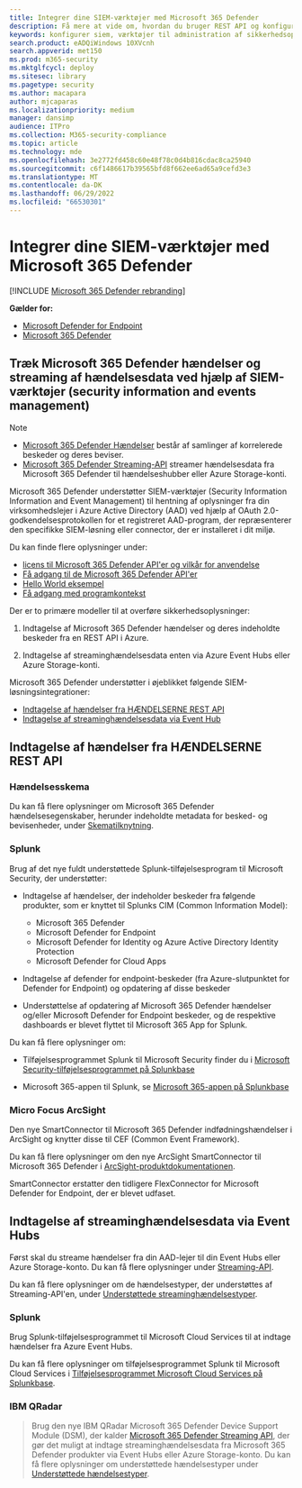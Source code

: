 ```yaml
---
title: Integrer dine SIEM-værktøjer med Microsoft 365 Defender
description: Få mere at vide om, hvordan du bruger REST API og konfigurerer understøttede værktøjer til administration af sikkerhedsoplysninger og hændelser til at modtage og hente registreringer.
keywords: konfigurer siem, værktøjer til administration af sikkerhedsoplysninger og hændelser, splunk, arcsight, brugerdefinerede indikatorer, rest api, beskeddefinitioner, indikatorer for kompromis
search.product: eADQiWindows 10XVcnh
search.appverid: met150
ms.prod: m365-security
ms.mktglfcycl: deploy
ms.sitesec: library
ms.pagetype: security
ms.author: macapara
author: mjcaparas
ms.localizationpriority: medium
manager: dansimp
audience: ITPro
ms.collection: M365-security-compliance
ms.topic: article
ms.technology: mde
ms.openlocfilehash: 3e2772fd458c60e48f78c0d4b816cdac8ca25940
ms.sourcegitcommit: c6f1486617b39565bfd8f662ee6ad65a9cefd3e3
ms.translationtype: MT
ms.contentlocale: da-DK
ms.lasthandoff: 06/29/2022
ms.locfileid: "66530301"
---
```

# <a name="integrate-your-siem-tools-with-microsoft-365-defender"></a>Integrer dine SIEM-værktøjer med Microsoft 365 Defender

[!INCLUDE [Microsoft 365 Defender rebranding](../../includes/microsoft-defender.md)]

**Gælder for:**
- [Microsoft Defender for Endpoint](https://go.microsoft.com/fwlink/p/?linkid=2154037)
- [Microsoft 365 Defender](https://go.microsoft.com/fwlink/?linkid=2118804)

## <a name="pull-microsoft-365-defender-incidents-and-streaming-event-data-using-security-information-and-events-management-siem-tools"></a>Træk Microsoft 365 Defender hændelser og streaming af hændelsesdata ved hjælp af SIEM-værktøjer (security information and events management)

> [!NOTE]
>
> - [Microsoft 365 Defender Hændelser](incident-queue.md) består af samlinger af korrelerede beskeder og deres beviser.
> - [Microsoft 365 Defender Streaming-API](streaming-api.md) streamer hændelsesdata fra Microsoft 365 Defender til hændelseshubber eller Azure Storage-konti.

Microsoft 365 Defender understøtter SIEM-værktøjer (Security Information Information and Event Management) til hentning af oplysninger fra din virksomhedslejer i Azure Active Directory (AAD) ved hjælp af OAuth 2.0-godkendelsesprotokollen for et registreret AAD-program, der repræsenterer den specifikke SIEM-løsning eller connector, der er installeret i dit miljø. 

Du kan finde flere oplysninger under:

- [licens til Microsoft 365 Defender API'er og vilkår for anvendelse](api-terms.md)
- [Få adgang til de Microsoft 365 Defender API'er](api-access.md)
- [Hello World eksempel](api-hello-world.md)
- [Få adgang med programkontekst](api-create-app-web.md)

Der er to primære modeller til at overføre sikkerhedsoplysninger: 

1.  Indtagelse af Microsoft 365 Defender hændelser og deres indeholdte beskeder fra en REST API i Azure. 

2.  Indtagelse af streaminghændelsesdata enten via Azure Event Hubs eller Azure Storage-konti. 

Microsoft 365 Defender understøtter i øjeblikket følgende SIEM-løsningsintegrationer: 

- [Indtagelse af hændelser fra HÆNDELSERNE REST API](#ingesting-incidents-from-the-incidents-rest-api)
- [Indtagelse af streaminghændelsesdata via Event Hub](#ingesting-streaming-event-data-via-event-hubs)

## <a name="ingesting-incidents-from-the-incidents-rest-api"></a>Indtagelse af hændelser fra HÆNDELSERNE REST API

### <a name="incident-schema"></a>Hændelsesskema
Du kan få flere oplysninger om Microsoft 365 Defender hændelsesegenskaber, herunder indeholdte metadata for besked- og bevisenheder, under [Skematilknytning](../defender/api-list-incidents.md#schema-mapping).

### <a name="splunk"></a>Splunk

Brug af det nye fuldt understøttede Splunk-tilføjelsesprogram til Microsoft Security, der understøtter:

- Indtagelse af hændelser, der indeholder beskeder fra følgende produkter, som er knyttet til Splunks CIM (Common Information Model):

  - Microsoft 365 Defender
  - Microsoft Defender for Endpoint
  - Microsoft Defender for Identity og Azure Active Directory Identity Protection
  - Microsoft Defender for Cloud Apps

- Indtagelse af defender for endpoint-beskeder (fra Azure-slutpunktet for Defender for Endpoint) og opdatering af disse beskeder

- Understøttelse af opdatering af Microsoft 365 Defender hændelser og/eller Microsoft Defender for Endpoint beskeder, og de respektive dashboards er blevet flyttet til Microsoft 365 App for Splunk. 

Du kan få flere oplysninger om:

- Tilføjelsesprogrammet Splunk til Microsoft Security finder du i [Microsoft Security-tilføjelsesprogrammet på Splunkbase](https://splunkbase.splunk.com/app/6207/#/overview)

- Microsoft 365-appen til Splunk, se [Microsoft 365-appen på Splunkbase](https://splunkbase.splunk.com/app/3786/)

### <a name="micro-focus-arcsight"></a>Micro Focus ArcSight

Den nye SmartConnector til Microsoft 365 Defender indfødningshændelser i ArcSight og knytter disse til CEF (Common Event Framework).

Du kan få flere oplysninger om den nye ArcSight SmartConnector til Microsoft 365 Defender i [ArcSight-produktdokumentationen](https://community.microfocus.com/cyberres/productdocs/w/connector-documentation/39246/smartconnector-for-microsoft-365-defender).

SmartConnector erstatter den tidligere FlexConnector for Microsoft Defender for Endpoint, der er blevet udfaset.
  

## <a name="ingesting-streaming-event-data-via-event-hubs"></a>Indtagelse af streaminghændelsesdata via Event Hubs

Først skal du streame hændelser fra din AAD-lejer til din Event Hubs eller Azure Storage-konto. Du kan få flere oplysninger under [Streaming-API](../defender/streaming-api.md).

Du kan få flere oplysninger om de hændelsestyper, der understøttes af Streaming-API'en, under [Understøttede streaminghændelsestyper](../defender/supported-event-types.md).

### <a name="splunk"></a>Splunk

Brug Splunk-tilføjelsesprogrammet til Microsoft Cloud Services til at indtage hændelser fra Azure Event Hubs.  

Du kan få flere oplysninger om tilføjelsesprogrammet Splunk til Microsoft Cloud Services i [Tilføjelsesprogrammet Microsoft Cloud Services på Splunkbase](https://splunkbase.splunk.com/app/3110/).
  

### <a name="ibm-qradar"></a>IBM QRadar
>Brug den nye IBM QRadar Microsoft 365 Defender Device Support Module (DSM), der kalder [Microsoft 365 Defender Streaming API](streaming-api.md), der gør det muligt at indtage streaminghændelsesdata fra Microsoft 365 Defender produkter via Event Hubs eller Azure Storage-konto. Du kan få flere oplysninger om understøttede hændelsestyper under [Understøttede hændelsestyper](supported-event-types.md).
